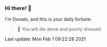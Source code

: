 ### Hi there! 👋 

I'm Donato, and this is your daily fortune:

> 🥠 You will die alone and poorly dressed.

Last update: Mon Feb  1 09:22:28 2021